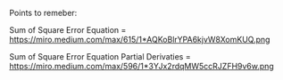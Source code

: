 Points to remeber:

Sum of Square Error Equation = https://miro.medium.com/max/615/1*AQKoBlrYPA6kjvW8XomKUQ.png

Sum of Square Error Equation Partial Derivaties = https://miro.medium.com/max/596/1*3YJx2rdqMW5ccRJZFH9v6w.png
